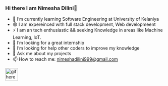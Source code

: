 ### Hi there I am Nimesha Dilini👋


- 🌱 I’m currently learning Software Engineering at University of Kelaniya
- 😄 I am expereinced with full stack development, Web developmeent 
- ⚡ I am an tech enthusiastic && seeking Knowledge in areas like Machine Learning, IoT.
- 👯 I’m looking for a great internship
- 🤔 I’m looking for help other coders to improve my knowledge
- 💬 Ask me about my projects
- 📫 How to reach me: nimeshadilini999@gmail.com



<img src="https://github.com/EANimesha/portfolio-new/blob/master/src/assets/images/video.gif" width="40" height="40" alt="gif here"/>
